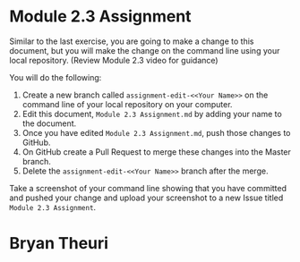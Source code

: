 # Module 2.3 Assignment

Similar to the last exercise, you are going to make a change to this document, but you will make the change on the command line
using your local repository. (Review Module 2.3 video for guidance)

You will do the following:
1. Create a new branch called `assignment-edit-<<Your Name>>` on the command line of your local repository on your computer.
2. Edit this document, `Module 2.3 Assignment.md` by adding your name to the document. 
3. Once you have edited `Module 2.3 Assignment.md`, push those changes to GitHub.
4. On GitHub create a Pull Request to merge these changes into the Master branch. 
5. Delete the `assignment-edit-<<Your Name>>` branch after the merge.

Take a screenshot of your command line showing that you have committed and pushed your change
and upload your screenshot to a new Issue titled `Module 2.3 Assignment`. 

# Bryan Theuri
